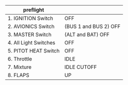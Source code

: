| preflight | |
|--|--|
| 1. IGNITION Switch | OFF |
| 2. AVIONICS Switch | (BUS 1 and BUS 2) OFF |
| 3. MASTER Switch | (ALT and BAT) OFF |
| 4. All Light Switches | OFF |
| 5. PITOT HEAT Switch | OFF |
| 6. Throttle | IDLE |
| 7. Mixture | IDLE CUTOFF |
| 8. FLAPS | UP |
